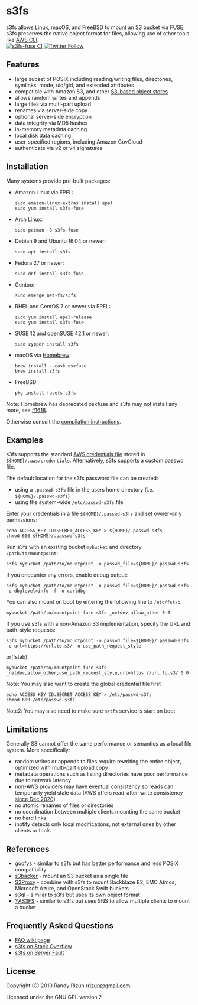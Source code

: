 # s3fs

s3fs allows Linux, macOS, and FreeBSD to mount an S3 bucket via FUSE.
s3fs preserves the native object format for files, allowing use of other
tools like [AWS CLI](https://github.com/aws/aws-cli).  
[![s3fs-fuse CI](https://github.com/s3fs-fuse/s3fs-fuse/workflows/s3fs-fuse%20CI/badge.svg)](https://github.com/s3fs-fuse/s3fs-fuse/actions)
[![Twitter Follow](https://img.shields.io/twitter/follow/s3fsfuse.svg?style=social&label=Follow)](https://twitter.com/s3fsfuse)

## Features

* large subset of POSIX including reading/writing files, directories, symlinks, mode, uid/gid, and extended attributes
* compatible with Amazon S3, and other [S3-based object stores](https://github.com/s3fs-fuse/s3fs-fuse/wiki/Non-Amazon-S3)
* allows random writes and appends
* large files via multi-part upload
* renames via server-side copy
* optional server-side encryption
* data integrity via MD5 hashes
* in-memory metadata caching
* local disk data caching
* user-specified regions, including Amazon GovCloud
* authenticate via v2 or v4 signatures

## Installation

Many systems provide pre-built packages:

* Amazon Linux via EPEL:

  ```
  sudo amazon-linux-extras install epel
  sudo yum install s3fs-fuse
  ```

* Arch Linux:

  ```
  sudo pacman -S s3fs-fuse
  ```

* Debian 9 and Ubuntu 16.04 or newer:

  ```
  sudo apt install s3fs
  ```

* Fedora 27 or newer:

  ```
  sudo dnf install s3fs-fuse
  ```

* Gentoo:

  ```
  sudo emerge net-fs/s3fs
  ```

* RHEL and CentOS 7 or newer via EPEL:

  ```
  sudo yum install epel-release
  sudo yum install s3fs-fuse
  ```

* SUSE 12 and openSUSE 42.1 or newer:

  ```
  sudo zypper install s3fs
  ```

* macOS via [Homebrew](https://brew.sh/):

  ```
  brew install --cask osxfuse
  brew install s3fs
  ```

* FreeBSD:

  ```
  pkg install fusefs-s3fs
  ```

Note: Homebrew has deprecated osxfuse and s3fs may not install any more, see
[#1618](https://github.com/s3fs-fuse/s3fs-fuse/issues/1618).

Otherwise consult the [compilation instructions](COMPILATION.md).

## Examples

s3fs supports the standard
[AWS credentials file](https://docs.aws.amazon.com/cli/latest/userguide/cli-config-files.html)
stored in `${HOME}/.aws/credentials`.  Alternatively, s3fs supports a custom passwd file.

The default location for the s3fs password file can be created:

* using a `.passwd-s3fs` file in the users home directory (i.e. `${HOME}/.passwd-s3fs`)
* using the system-wide `/etc/passwd-s3fs` file

Enter your credentials in a file `${HOME}/.passwd-s3fs` and set
owner-only permissions:

```
echo ACCESS_KEY_ID:SECRET_ACCESS_KEY > ${HOME}/.passwd-s3fs
chmod 600 ${HOME}/.passwd-s3fs
```

Run s3fs with an existing bucket `mybucket` and directory `/path/to/mountpoint`:

```
s3fs mybucket /path/to/mountpoint -o passwd_file=${HOME}/.passwd-s3fs
```

If you encounter any errors, enable debug output:

```
s3fs mybucket /path/to/mountpoint -o passwd_file=${HOME}/.passwd-s3fs -o dbglevel=info -f -o curldbg
```

You can also mount on boot by entering the following line to `/etc/fstab`:

```
mybucket /path/to/mountpoint fuse.s3fs _netdev,allow_other 0 0
```

If you use s3fs with a non-Amazon S3 implementation, specify the URL and path-style requests:

```
s3fs mybucket /path/to/mountpoint -o passwd_file=${HOME}/.passwd-s3fs -o url=https://url.to.s3/ -o use_path_request_style
```

or(fstab)

```
mybucket /path/to/mountpoint fuse.s3fs _netdev,allow_other,use_path_request_style,url=https://url.to.s3/ 0 0
```

Note: You may also want to create the global credential file first

```
echo ACCESS_KEY_ID:SECRET_ACCESS_KEY > /etc/passwd-s3fs
chmod 600 /etc/passwd-s3fs
```

Note2: You may also need to make sure `netfs` service is start on boot

## Limitations

Generally S3 cannot offer the same performance or semantics as a local file system.  More specifically:

* random writes or appends to files require rewriting the entire object, optimized with multi-part upload copy
* metadata operations such as listing directories have poor performance due to network latency
* non-AWS providers may have [eventual consistency](https://en.wikipedia.org/wiki/Eventual_consistency) so reads can temporarily yield stale data (AWS offers read-after-write consistency [since Dec 2020](https://aws.amazon.com/about-aws/whats-new/2020/12/amazon-s3-now-delivers-strong-read-after-write-consistency-automatically-for-all-applications/))
* no atomic renames of files or directories
* no coordination between multiple clients mounting the same bucket
* no hard links
* inotify detects only local modifications, not external ones by other clients or tools

## References

* [goofys](https://github.com/kahing/goofys) - similar to s3fs but has better performance and less POSIX compatibility
* [s3backer](https://github.com/archiecobbs/s3backer) - mount an S3 bucket as a single file
* [S3Proxy](https://github.com/gaul/s3proxy) - combine with s3fs to mount Backblaze B2, EMC Atmos, Microsoft Azure, and OpenStack Swift buckets
* [s3ql](https://github.com/s3ql/s3ql/) - similar to s3fs but uses its own object format
* [YAS3FS](https://github.com/danilop/yas3fs) - similar to s3fs but uses SNS to allow multiple clients to mount a bucket

## Frequently Asked Questions

* [FAQ wiki page](https://github.com/s3fs-fuse/s3fs-fuse/wiki/FAQ)
* [s3fs on Stack Overflow](https://stackoverflow.com/questions/tagged/s3fs)
* [s3fs on Server Fault](https://serverfault.com/questions/tagged/s3fs)

## License

Copyright (C) 2010 Randy Rizun <rrizun@gmail.com>

Licensed under the GNU GPL version 2

